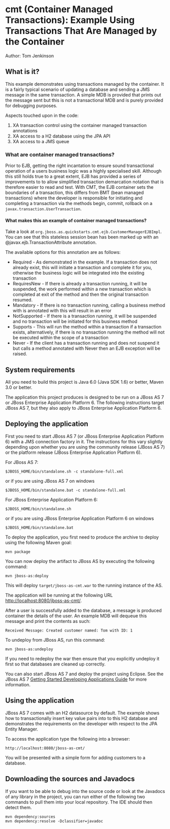 cmt (Container Managed Transactions): Example Using Transactions That Are Managed by the Container 
==================================================================================================
Author: Tom Jenkinson

## What is it?

This example demonstrates using transactions managed by the container. It is a fairly typical 
scenario of updating a database and sending a JMS message in the same transaction. A simple 
MDB is provided that prints out the message sent but this is not a transactional MDB and is 
purely provided for debugging purposes.

Aspects touched upon in the code:

1. XA transaction control using the container managed transaction annotations
2. XA access to a H2 database using the JPA API
3. XA access to a JMS queue

### What are container managed transactions?

Prior to EJB, getting the right incantation to ensure sound transactional operation of a users
business logic was a highly specialised skill. Although this still holds true to a great 
extent, EJB has provided a series of improvements to to allow simplified transaction demarcation 
notation that is therefore easier to read and test. With CMT, the EJB container sets the 
boundaries of a transaction, this differs from BMT (bean managed transactions) where the developer
is responsible for initiating and completing a transaction via the methods begin, commit, rollback
on a <code>javax.transaction.UserTransaction</code>.

#### What makes this an example of container managed transactions?

Take a look at <code>org.jboss.as.quickstarts.cmt.ejb.CustomerManagerEJBImpl</code>. You can see that
this stateless session bean has been marked up with an @javax.ejb.TransactionAttribute annotation.

The available options for this annotation are as follows:

* Required - As demonstrated in the example. If a transaction does not already exist, 
this will initiate a transaction and	complete it for you, otherwise the business 
logic will be integrated into the existing transaction
* RequiresNew - If there is already a transaction running, it will be suspended, 
the work performed within a new transaction which is completed at exit of the method 
and then the original transaction resumed. 
* Mandatory - If there is no transaction running, calling a business method with 
is annotated	with this will result in an error
* NotSupported - If there is a transaction running, it will be suspended and no 
transaction will be initiated for this business method
* Supports - This will run the method within a transaction if a transaction exists, 
alternatively, if there is no transaction running the method will not be executed 
within the scope of a transaction 
* Never - If the client has a transaction running and does not suspend it but calls 
a method annotated with Never then an EJB exception will be raised.

## System requirements

All you need to build this project is Java 6.0 (Java SDK 1.6) or better, Maven 3.0 or better.

The application this project produces is designed to be run on a JBoss AS 7 or JBoss Enterprise Application Platform 6. 
The following instructions target JBoss AS 7, but they also apply to JBoss Enterprise Application Platform 6.


## Deploying the application

First you need to start JBoss AS 7 (or JBoss Enterprise Application Platform 6)
with a JMS connection factory in it. The instructions for this vary slightly depending upon whether you are using the
community release (JBoss AS 7) or the platform release (JBoss Enterprise
Application Platform 6).

For JBoss AS 7:

    $JBOSS_HOME/bin/standalone.sh -c standalone-full.xml

or if you are using JBoss AS 7 on windows

    $JBOSS_HOME/bin/standalone.bat -c standalone-full.xml

For JBoss Enterprise Application Platform 6:

    $JBOSS_HOME/bin/standalone.sh

or if you are using JBoss Enterprise Application Platform 6 on windows

    $JBOSS_HOME/bin/standalone.bat

To deploy the application, you first need to produce the archive to deploy using
the following Maven goal:

    mvn package

You can now deploy the artifact to JBoss AS by executing the following command:

    mvn jboss-as:deploy

This will deploy `target/jboss-as-cmt.war` to the running instance of the AS.

The application will be running at the following URL <http://localhost:8080/jboss-as-cmt/>.

After a user is successfully added to the database, a message is produced container the 
details of the user. An example MDB will dequeue this message and print the contents as such:
	
    Received Message: Created customer named: Tom with ID: 1

To undeploy from JBoss AS, run this command:

    mvn jboss-as:undeploy

If you need to redeploy the war then ensure that you explicitly undeploy it first so that databases
are cleaned up correctly.

You can also start JBoss AS 7 and deploy the project using Eclipse. See the JBoss AS 7
<a href="https://docs.jboss.org/author/display/AS71/Getting+Started+Developing+Applications+Guide" title="Getting Started Developing Applications Guide">Getting Started Developing Applications Guide</a> for more information.

## Using the application

JBoss AS 7 comes with an H2 datasource by default. The example shows how to transactionally
insert key value pairs into to this H2 database and demonstrates the requirements on the
developer with respect to the JPA Entity Manager.

To access the application type the following into a browser:

    http://localhost:8080/jboss-as-cmt/

You will be presented with a simple form for adding customers to a database.

## Downloading the sources and Javadocs

If you want to be able to debug into the source code or look at the Javadocs
of any library in the project, you can run either of the following two
commands to pull them into your local repository. The IDE should then detect
them.

    mvn dependency:sources
    mvn dependency:resolve -Dclassifier=javadoc
